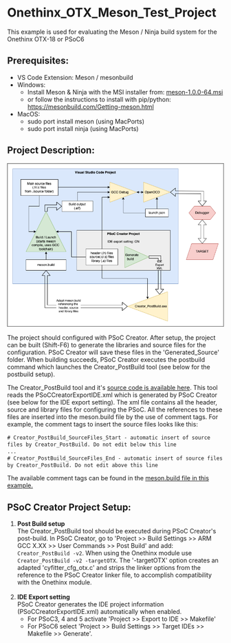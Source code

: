 # Onethinx_OTX_Meson_Test_Project
This example is used for evaluating the Meson / Ninja build system for the Onethinx OTX-18 or PSoC6
## Prerequisites:
  - VS Code Extension: Meson / mesonbuild
  - Windows:
    - Install Meson & Ninja with the MSI installer from: [meson-1.0.0-64.msi
](https://github.com/mesonbuild/meson/releases)
    - or follow the instructions to install with pip/python: https://mesonbuild.com/Getting-meson.html
  - MacOS:
    - sudo port install meson (using MacPorts)
    - sudo port install ninja (using MacPorts)

## Project Description:
![VScode_Creator_Structure](https://github.com/onethinx/Readme_assets/raw/d4b9c19a9f5b2be4e3fee4209b54af13d91a648f/VScode_Creator_Structure.png)

The project should configured with PSoC Creator. After setup, the project can be built (Shift-F6) to generate the libraries and source files for the configuration. PSoC Creator will save these files in the 'Generated_Source' folder. When building succeeds, PSoC Creator executes the postbuild command which launches the Creator_PostBuild tool (see below for the postbuild setup).

The Creator_PostBuild tool and it's [source code is available here](https://github.com/RolfNoot/Creator_PostBuild). This tool reads the PSoCCreatorExportIDE.xml which is generated by PSoC Creator (see below for the IDE export setting). The xml file contains all the header, source and library files for configuring the PSoC. All the references to these files are inserted into the meson.build file by the use of comment tags. 
For example, the comment tags to insert the source files looks like this:
```
# Creator_PostBuild_SourceFiles_Start - automatic insert of source files by Creator_PostBuild. Do not edit below this line
...
# Creator_PostBuild_SourceFiles_End - automatic insert of source files by Creator_PostBuild. Do not edit above this line
```
The available comment tags can be found in the [meson.build file in this example.](https://github.com/onethinx/OTX-Meson-Testing/blob/main/meson.build)

## PSoC Creator Project Setup:
1. <b>Post Build setup</b><br>
  The Creator_PostBuild tool should be executed during PSoC Creator's post-build. In PSoC Creator, go to 'Project >> Build Settings >> ARM GCC X.XX >> User Commands >> Post Build' and add:  `Creator_PostBuild -v2`. When using the Onethinx module use `Creator_PostBuild -v2 -targetOTX`. The '-targetOTX' option creates an adapted 'cyfitter_cfg_otx.c' and strips the linker options from the reference to the PSoC Creator linker file, to accomplish compatibility with the Onethinx module.<br><br>
1. <b>IDE Export setting</b><br>
  PSoC Creator generates the IDE project information (PSoCCreatorExportIDE.xml) automatically when enabled. 
    - For PSoC3, 4 and 5 activate 'Project >> Export to IDE >> Makefile' 
    - For PSoC6 select 'Project >> Build Settings >> Target IDEs >> Makefile >> Generate'.
  

